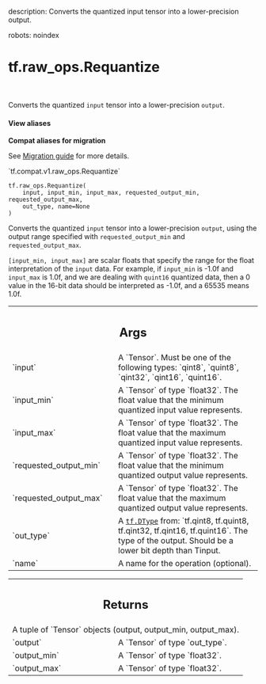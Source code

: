 description: Converts the quantized input tensor into a lower-precision output.

robots: noindex

# tf.raw_ops.Requantize

<!-- Insert buttons and diff -->

<table class="tfo-notebook-buttons tfo-api nocontent" align="left">

</table>



Converts the quantized `input` tensor into a lower-precision `output`.

<section class="expandable">
  <h4 class="showalways">View aliases</h4>
  <p>
<b>Compat aliases for migration</b>
<p>See
<a href="https://www.tensorflow.org/guide/migrate">Migration guide</a> for
more details.</p>
<p>`tf.compat.v1.raw_ops.Requantize`</p>
</p>
</section>

<pre class="devsite-click-to-copy prettyprint lang-py tfo-signature-link">
<code>tf.raw_ops.Requantize(
    input, input_min, input_max, requested_output_min, requested_output_max,
    out_type, name=None
)
</code></pre>



<!-- Placeholder for "Used in" -->

Converts the quantized `input` tensor into a lower-precision `output`, using the
output range specified with `requested_output_min` and `requested_output_max`.

`[input_min, input_max]` are scalar floats that specify the range for the float
interpretation of the `input` data. For example, if `input_min` is -1.0f and
`input_max` is 1.0f, and we are dealing with `quint16` quantized data, then a 0
value in the 16-bit data should be interpreted as -1.0f, and a 65535 means 1.0f.

<!-- Tabular view -->
 <table class="responsive fixed orange">
<colgroup><col width="214px"><col></colgroup>
<tr><th colspan="2"><h2 class="add-link">Args</h2></th></tr>

<tr>
<td>
`input`
</td>
<td>
A `Tensor`. Must be one of the following types: `qint8`, `quint8`, `qint32`, `qint16`, `quint16`.
</td>
</tr><tr>
<td>
`input_min`
</td>
<td>
A `Tensor` of type `float32`.
The float value that the minimum quantized input value represents.
</td>
</tr><tr>
<td>
`input_max`
</td>
<td>
A `Tensor` of type `float32`.
The float value that the maximum quantized input value represents.
</td>
</tr><tr>
<td>
`requested_output_min`
</td>
<td>
A `Tensor` of type `float32`.
The float value that the minimum quantized output value represents.
</td>
</tr><tr>
<td>
`requested_output_max`
</td>
<td>
A `Tensor` of type `float32`.
The float value that the maximum quantized output value represents.
</td>
</tr><tr>
<td>
`out_type`
</td>
<td>
A <a href="../../tf/dtypes/DType.md"><code>tf.DType</code></a> from: `tf.qint8, tf.quint8, tf.qint32, tf.qint16, tf.quint16`.
The type of the output. Should be a lower bit depth than Tinput.
</td>
</tr><tr>
<td>
`name`
</td>
<td>
A name for the operation (optional).
</td>
</tr>
</table>



<!-- Tabular view -->
 <table class="responsive fixed orange">
<colgroup><col width="214px"><col></colgroup>
<tr><th colspan="2"><h2 class="add-link">Returns</h2></th></tr>
<tr class="alt">
<td colspan="2">
A tuple of `Tensor` objects (output, output_min, output_max).
</td>
</tr>
<tr>
<td>
`output`
</td>
<td>
A `Tensor` of type `out_type`.
</td>
</tr><tr>
<td>
`output_min`
</td>
<td>
A `Tensor` of type `float32`.
</td>
</tr><tr>
<td>
`output_max`
</td>
<td>
A `Tensor` of type `float32`.
</td>
</tr>
</table>

